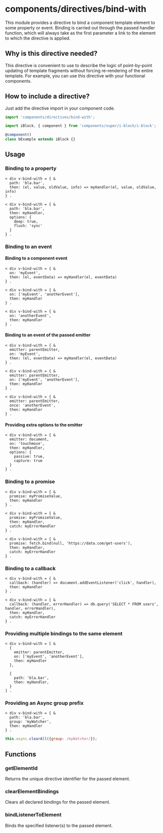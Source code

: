 # components/directives/bind-with

This module provides a directive to bind a component template element to some property or event.
Binding is carried out through the passed handler function, which will always take as the first parameter a link to
the element to which the directive is applied.

## Why is this directive needed?

This directive is convenient to use to describe the logic of point-by-point updating of template fragments without
forcing re-rendering of the entire template. For example, you can use this directive with your functional components.

## How to include a directive?

Just add the directive import in your component code.

```js
import 'components/directives/bind-with';

import iBlock, { component } from 'components/super/i-block/i-block';

@component()
class bExample extends iBlock {}
```

## Usage

### Binding to a property

```
< div v-bind-with = { &
  path: 'bla.bar',
  then: (el, value, oldValue, info) => myHandler(el, value, oldValue, info)
} .

< div v-bind-with = { &
  path: 'bla.bar',
  then: myHandler,
  options: {
    deep: true,
    flush: 'sync'
  }
} .
```

### Binding to an event

#### Binding to a component event

```
< div v-bind-with = { &
  on: 'myEvent',
  then: (el, eventData) => myHandler(el, eventData)
} .

< div v-bind-with = { &
  on: ['myEvent', 'anotherEvent'],
  then: myHandler
} .

< div v-bind-with = { &
  on: 'anotherEvent',
  then: myHandler
} .
```

#### Binding to an event of the passed emitter

```
< div v-bind-with = { &
  emitter: parentEmitter,
  on: 'myEvent',
  then: (el, eventData) => myHandler(el, eventData)
} .

< div v-bind-with = { &
  emitter: parentEmitter,
  on: ['myEvent', 'anotherEvent'],
  then: myHandler
} .

< div v-bind-with = { &
  emitter: parentEmitter,
  once: 'anotherEvent',
  then: myHandler
} .
```

#### Providing extra options to the emitter

```
< div v-bind-with = { &
  emitter: document,
  on: 'touchmove',
  then: myHandler,
  options: {
    passive: true,
    capture: true
  }
} .
```

### Binding to a promise

```
< div v-bind-with = { &
  promise: myPromiseValue,
  then: myHandler
} .

< div v-bind-with = { &
  promise: myPromiseValue,
  then: myHandler,
  catch: myErrorHandler
} .

< div v-bind-with = { &
  promise: fetch.bind(null, 'https://data.com/get-users'),
  then: myHandler,
  catch: myErrorHandler
} .
```

### Binding to a callback

```
< div v-bind-with = { &
  callback: (handler) => document.addEventListener('click', handler),
  then: myHandler
} .

< div v-bind-with = { &
  callback: (handler, errorHandler) => db.query('SELECT * FROM users', handler, errorHandler),
  then: myHandler,
  catch: myErrorHandler
} .
```

### Providing multiple bindings to the same element

```
< div v-bind-with = [ &
  {
    emitter: parentEmitter,
    on: ['myEvent', 'anotherEvent'],
    then: myHandler
  },

  {
    path: 'bla.bar',
    then: myHandler,
  }
] .
```

### Providing an Async group prefix

```
< div v-bind-with = { &
  path: 'bla.bar',
  group: 'myWatcher',
  then: myHandler
} .
```

```js
this.async.clearAll({group: /myWatcher/});
```

## Functions

### getElementId

Returns the unique directive identifier for the passed element.

### clearElementBindings

Clears all declared bindings for the passed element.

### bindListenerToElement

Binds the specified listener(s) to the passed element.
